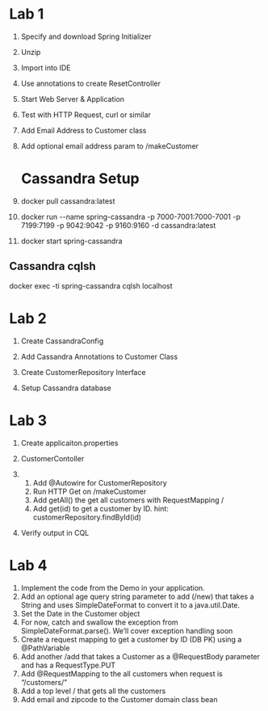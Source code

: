 # Lab 1

1. Specify and download Spring Initializer

2. Unzip

3. Import into IDE

4. Use annotations to create ResetController

5. Start Web Server & Application

6. Test with HTTP Request, curl or similar

7. Add Email Address to Customer class

8. Add optional email address param to /makeCustomer

   # Cassandra Setup 

1. docker pull cassandra:latest
2. docker run --name spring-cassandra -p 7000-7001:7000-7001 -p 7199:7199 -p 9042:9042 -p 9160:9160 -d cassandra:latest
3. docker start spring-cassandra

## Cassandra cqlsh

docker exec -ti spring-cassandra cqlsh localhost

# Lab 2

1. Create CassandraConfig

2. Add Cassandra Annotations to Customer Class

3. Create CustomerRepository Interface

4. Setup Cassandra database

# Lab 3

1. Create applicaiton.properties

6. CustomerContoller

7. 1. Add @Autowire for CustomerRepository
   2. Run HTTP Get on /makeCustomer
   3. Add getAll() the get all customers with RequestMapping /
   4. Add get(id) to get a customer by ID. hint: customerRepository.findById(id)

8. Verify output in CQL

# Lab 4

1. Implement the code from the Demo in your application.
2. Add an optional age query string parameter to add (/new) that takes a String and uses SimpleDateFormat to convert it to a java.util.Date.
3. Set the Date in the Customer object
4. For now, catch and swallow the exception from SimpleDateFormat.parse(). We’ll cover exception handling soon
5. Create a request mapping to get a customer by ID (DB PK) using a @PathVariable
6. Add another /add that takes a Customer as a @RequestBody parameter and has a RequestType.PUT
7. Add @RequestMapping to the all customers when request is “/customers/”
8. Add a top level / that gets all the customers
9. Add email and zipcode to the Customer domain class bean

 